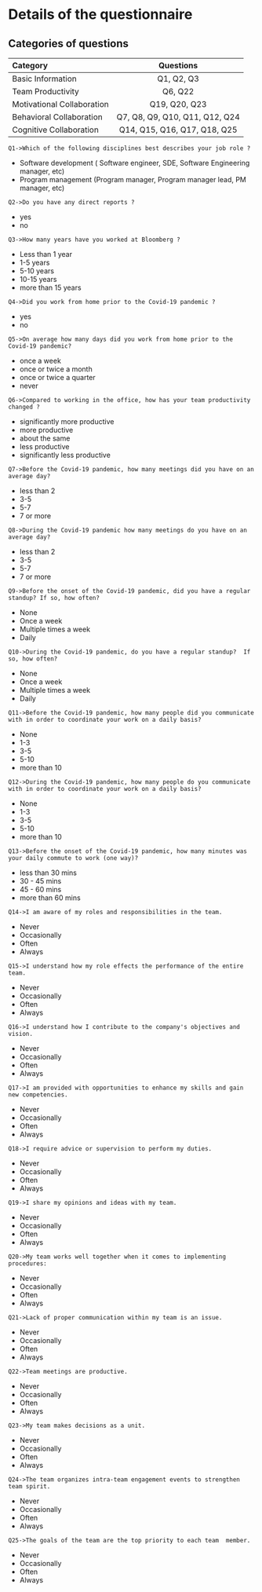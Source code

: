# Details of the questionnaire

## Categories of questions
Category | Questions
| :--- | :---:
Basic Information  | Q1, Q2, Q3 
Team Productivity  | Q6, Q22
Motivational Collaboration | Q19, Q20, Q23
Behavioral Collaboration | Q7, Q8, Q9, Q10, Q11, Q12, Q24
Cognitive Collaboration | Q14, Q15, Q16, Q17, Q18, Q25

`Q1->Which of the following disciplines best describes your job role ?`
* Software development ( Software engineer, SDE, Software Engineering manager, etc)
* Program management (Program manager, Program manager lead, PM manager, etc)

`Q2->Do you have any direct reports ?`
 * yes
 * no
 
`Q3->How many years have you worked at Bloomberg ?`	
 * Less than 1 year
 * 1-5 years
 * 5-10 years
 * 10-15 years
 * more than 15 years
 
`Q4->Did you work from home prior to the Covid-19 pandemic ?	`
* yes
* no

`Q5->On average how many days did you work from home prior to the Covid-19 pandemic?	`
* once a week
* once or twice a month
* once or twice a quarter
* never

`Q6->Compared to working in the office, how has your team productivity changed ?	`
* significantly more productive
* more productive
* about the same
* less productive
* significantly less productive

`Q7->Before the Covid-19 pandemic, how many meetings did you have on an average day? `
* less than 2
* 3-5
* 5-7
* 7 or more

`Q8->During the Covid-19 pandemic how many meetings do you have on an average day?  `
* less than 2
* 3-5
* 5-7
* 7 or more

`Q9->Before the onset of the Covid-19 pandemic, did you have a regular standup? If so, how often?	`
* None
* Once a week
* Multiple times a week
* Daily

`Q10->During the Covid-19 pandemic, do you have a regular standup?  If so, how often?	`
* None
* Once a week
* Multiple times a week
* Daily

`Q11->Before the Covid-19 pandemic, how many people did you communicate with in order to coordinate your work on a daily basis? `
* None
* 1-3
* 3-5
* 5-10
* more than 10

`Q12->During the Covid-19 pandemic, how many people do you communicate with in order to coordinate your work on a daily basis? `
* None
* 1-3
* 3-5
* 5-10
* more than 10

`Q13->Before the onset of the Covid-19 pandemic, how many minutes was your daily commute to work (one way)?	`
* less than 30 mins
* 30 - 45 mins
* 45 - 60 mins
* more than 60 mins

`Q14->I am aware of my roles and responsibilities in the team.	`
* Never
* Occasionally
* Often
* Always

`Q15->I understand how my role effects the performance of the entire team.	`
* Never
* Occasionally
* Often
* Always

`Q16->I understand how I contribute to the company's objectives and vision.	`
* Never
* Occasionally
* Often
* Always

`Q17->I am provided with opportunities to enhance my skills and gain new competencies.	`
* Never
* Occasionally
* Often
* Always

`Q18->I require advice or supervision to perform my duties.	`
* Never
* Occasionally
* Often
* Always

`Q19->I share my opinions and ideas with my team.	`
* Never
* Occasionally
* Often
* Always

`Q20->My team works well together when it comes to implementing procedures: `
* Never
* Occasionally
* Often
* Always

`Q21->Lack of proper communication within my team is an issue.	`
* Never
* Occasionally
* Often
* Always

`Q22->Team meetings are productive.	`
* Never
* Occasionally
* Often
* Always

`Q23->My team makes decisions as a unit.	`
* Never
* Occasionally
* Often
* Always

`Q24->The team organizes intra-team engagement events to strengthen team spirit.	`
* Never
* Occasionally
* Often
* Always

`Q25->The goals of the team are the top priority to each team  member. `
* Never
* Occasionally
* Often
* Always

